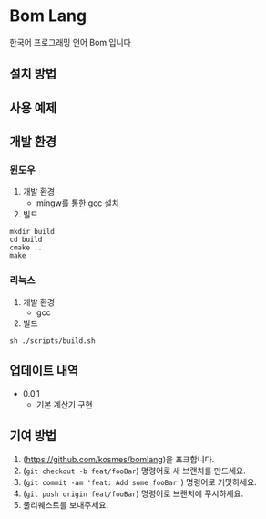 # Bom Lang
한국어 프로그래밍 언어 Bom 입니다

## 설치 방법

## 사용 예제

## 개발 환경

### 윈도우
1. 개발 환경
    * mingw를 통한 gcc 설치
1. 빌드
```
mkdir build
cd build
cmake ..
make
```

### 리눅스
1. 개발 환경
    * gcc
1. 빌드
```
sh ./scripts/build.sh
```

## 업데이트 내역

* 0.0.1
    * 기본 계산기 구현


## 기여 방법

1. (https://github.com/kosmes/bomlang)을 포크합니다.
2. (`git checkout -b feat/fooBar`) 명령어로 새 브랜치를 만드세요.
3. (`git commit -am 'feat: Add some fooBar'`) 명령어로 커밋하세요.
4. (`git push origin feat/fooBar`) 명령어로 브랜치에 푸시하세요. 
5. 풀리퀘스트를 보내주세요.